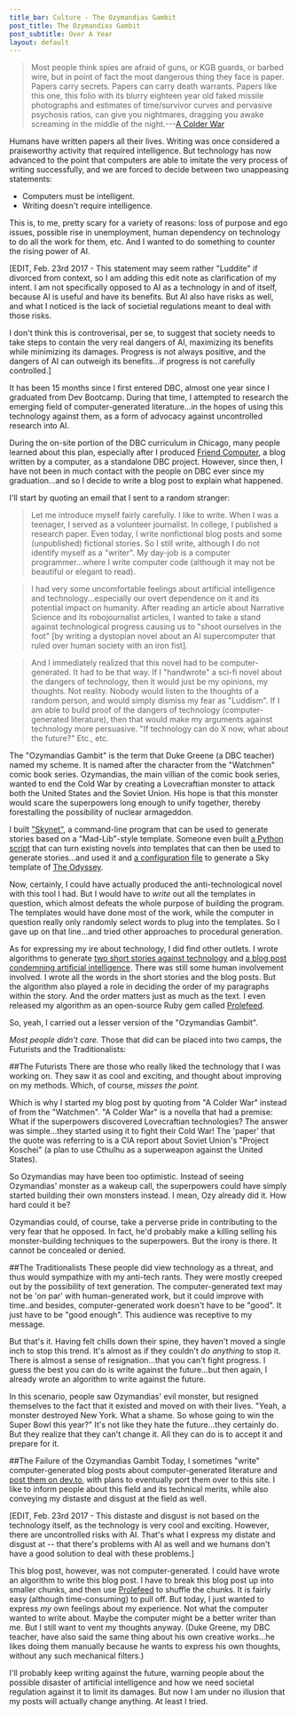 ```yaml
---
title_bar: Culture - The Ozymandias Gambit
post_title: The Ozymandias Gambit
post_subtitle: Over A Year
layout: default
---
```

>Most people think spies are afraid of guns, or KGB guards, or barbed wire, but in point of fact the most dangerous thing they face is paper. Papers carry secrets. Papers can carry death warrants. Papers like this one, this folio with its blurry eighteen year old faked missile photographs and estimates of time/survivor curves and pervasive psychosis ratios, can give you nightmares, dragging you awake screaming in the middle of the night.---[A Colder War](http://www.infinityplus.co.uk/stories/colderwar.htm)

Humans have written papers all their lives. Writing was once considered a praiseworthy activity that required intelligence.  But technology has now advanced to the point that computers are able to imitate the very process of writing successfully, and we are forced to decide between two unappeasing statements:

 - Computers must be intelligent.
 - Writing doesn't require intelligence.

This is, to me, pretty scary for a variety of reasons: loss of purpose and ego issues, possible rise in unemployment, human dependency on technology to do all the work for them, etc. And I wanted to do something to counter the rising power of AI.

[EDIT, Feb. 23rd 2017 - This statement may seem rather "Luddite" if divorced from context, so I am adding this edit note as clarification of my intent. I am not specifically opposed to AI as a technology in and of itself, because AI is useful and have its benefits. But AI also have risks as well, and what I noticed is the lack of societial regulations meant to deal with those risks.

I don't think this is controverisal, per se, to suggest that society needs to take steps to contain the very real dangers of AI, maximizing its benefits while minimizing its damages. Progress is not always positive, and the dangers of AI can outweigh its benefits...if progress is not carefully controlled.]

It has been 15 months since I first entered DBC, almost one year since I graduated from Dev Bootcamp. During that time, I attempted to research the emerging field of computer-generated literature...in the hopes of using this technology against them, as a form of advocacy against uncontrolled research into AI.

During the on-site portion of the DBC curriculum in Chicago, many people learned about this plan, especially after I produced [Friend Computer](https://github.com/tra38/FriendComputer), a blog written by a computer, as a standalone DBC project. However, since then, I have not been in much contact with the people on DBC ever since my graduation...and so I decide to write a blog post to explain what happened.

I'll start by quoting an email that I sent to a random stranger:

>Let me introduce myself fairly carefully. I like to write. When I was a teenager, I served as a volunteer journalist. In college, I published a research paper. Even today, I write nonfictional blog posts and some (unpublished) fictional stories. So I still write, although I do not identify myself as a "writer". My day-job is a computer programmer...where I write computer code (although it may not be beautiful or elegant to read).

>I had very some uncomfortable feelings about artificial intelligence and technology...especially our overt dependence on it and its potential impact on humanity. After reading an article about Narrative Science and its robojournalist articles, I wanted to take a stand against technological progress causing us to "shoot ourselves in the foot" [by writing a dystopian novel about an AI supercomputer that ruled over human society with an iron fist].

>And I immediately realized that this novel had to be computer-generated. It had to be that way. If I "handwrote" a sci-fi novel about the dangers of technology, then it would just be my opinions, my thoughts. Not reality. Nobody would listen to the thoughts of a random person, and would simply dismiss my fear as "Luddism". If I am able to build proof of the dangers of technology (computer-generated literature), then that would make my arguments against technology more persuasive. "If technology can do X now, what about the future?" Etc., etc.

The "Ozymandias Gambit" is the term that Duke Greene (a DBC teacher) named my scheme. It is named after the character from the "Watchmen" comic book series. Ozymandias, the main villian of the comic book series, wanted to end the Cold War by creating a Lovecraftian monster to attack both the United States and the Soviet Union. His hope is that this monster would scare the superpowers long enough to unify together, thereby forestalling the possibility of nuclear armageddon.

I built ["Skynet"](https://github.com/tra38/Skynet), a command-line program that can be used to generate stories based on a "Mad-Lib"-style template. Someone even built [a Python script](https://github.com/enkiv2/Skynet/blob/master/txt2sky.py) that can turn existing novels *into* templates that can then be used to generate stories...and used it and [a configuration file](https://github.com/enkiv2/Skynet/blob/master/odyssey.dict) to generate a Sky template of [The Odyssey](https://github.com/enkiv2/Skynet/blob/master/odyssey.sky).

Now, certainly, I could have actually produced the anti-technological novel with this tool I had. But I would have to *write* out all the templates in question, which almost defeats the whole purpose of building the program. The templates would have done most of the work, while the computer in question really only randomly select words to plug into the templates. So I gave up on that line...and tried other approaches to procedural generation.

As for expressing my ire about technology, I did find other outlets. I wrote algorithms to generate [two short stories against technology](https://medium.com/laughter-in-the-singularity) and [a blog post condemning artificial intelligence](tra38.github.io/blog/ai3.html). There was still some human involvement involved. I wrote all the words in the short stories and the blog posts. But the algorithm also played a role in deciding the order of my paragraphs within the story. And the order matters just as much as the text. I even released my algorithm as an open-source Ruby gem called [Prolefeed](https://github.com/tra38/Prolefeed).

So, yeah, I carried out a lesser version of the "Ozymandias Gambit".

*Most people didn't care.* Those that did can be placed into two camps, the Futurists and the Traditionalists:

##The Futurists
There are those who really liked the technology that I was working on. They saw it as cool and exciting, and thought about improving on my methods. Which, of course, *misses the point.*

Which is why I started my blog post by quoting from "A Colder War" instead of from the "Watchmen". "A Colder War" is a novella that had a premise: What if the superpowers discovered Lovecraftian technologies? The answer was simple...they started using it to fight their Cold War! The 'paper' that the quote was referring to is a CIA report about Soviet Union's "Project Koschei" (a plan to use Cthulhu as a superweapon against the United States).

So Ozymandias may have been too optimistic. Instead of seeing Ozymandias' monster as a wakeup call, the superpowers could have simply started building their own monsters instead. I mean, Ozy already did it. How hard could it be?

Ozymandias could, of course, take a perverse pride in contributing to the very fear that he opposed. In fact, he'd probably make a killing selling his monster-building techniques to the superpowers. But the irony is there. It cannot be concealed or denied.

##The Traditionalists
These people did view technology as a threat, and thus would sympathize with my anti-tech rants. They were mostly creeped out by the possibility of text generation. The computer-generated text may not be 'on par' with human-generated work, but it could improve with time..and besides, computer-generated work doesn't have to be "good". It just have to be "good enough". This audience was receptive to my message.

But that's it. Having felt chills down their spine, they haven't moved a single inch to stop this trend. It's almost as if they couldn't *do anything* to stop it. There is almost a sense of resignation...that you can't fight progress. I guess the best you can do is write against the future...but then again, I already wrote an algorithm to write against the future.

In this scenario, people saw Ozymandias' evil monster, but resigned themselves to the fact that it existed and moved on with their lives. "Yeah, a monster destroyed New York. What a shame. So whose going to win the Super Bowl this year?" It's not like they hate the future...they certainly do. But they realize that they can't change it. All they can do is to accept it and prepare for it.

##The Failure of the Ozymandias Gambit
Today, I sometimes "write" computer-generated blog posts about computer-generated literature and [post them on dev.to](https://dev.to/tra), with plans to eventually port them over to this site. I like to inform people about this field and its technical merits, while also conveying my distaste and disgust at the field as well.

[EDIT, Feb. 23rd 2017 - This distaste and disgust is not based on the technology itself, as the technology is very cool and exciting. However, there are uncontrolled risks with AI. That's what I express my distate and disgust at -- that there's problems with AI as well and we humans don't have a good solution to deal with these problems.]

This blog post, however, was not computer-generated. I could have wrote an algorithm to write this blog post. I have to break this blog post up into smaller chunks, and then use [Prolefeed](https://github.com/tra38/Prolefeed) to shuffle the chunks. It is fairly easy (although time-consuming) to pull off. But today, I just wanted to express *my* own feelings about my experience. Not what the computer wanted to write about. Maybe the computer might be a better writer than me. But I still want to vent my thoughts anyway. (Duke Greene, my DBC teacher, have also said the same thing about his own creative works...he likes doing them manually because he wants to express his own thoughts, without any such mechanical filters.)

I'll probably keep writing against the future, warning people about the possible disaster of artificial intelligence and how we need societal regulation against it to limit its damages. But now I am under no illusion that my posts will actually change anything. At least I tried.